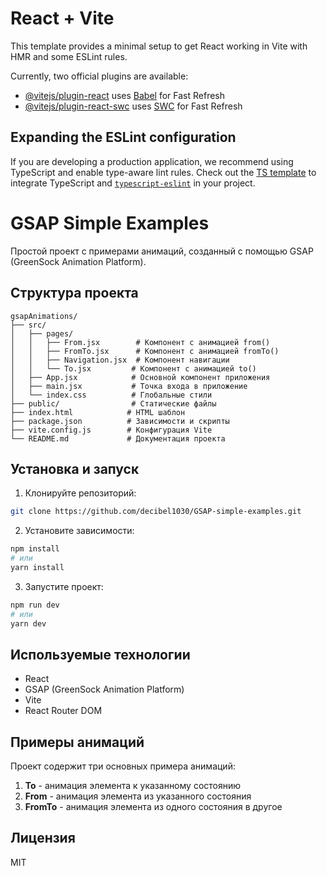 # React + Vite

This template provides a minimal setup to get React working in Vite with HMR and some ESLint rules.

Currently, two official plugins are available:

- [@vitejs/plugin-react](https://github.com/vitejs/vite-plugin-react/blob/main/packages/plugin-react/README.md) uses [Babel](https://babeljs.io/) for Fast Refresh
- [@vitejs/plugin-react-swc](https://github.com/vitejs/vite-plugin-react-swc) uses [SWC](https://swc.rs/) for Fast Refresh

## Expanding the ESLint configuration

If you are developing a production application, we recommend using TypeScript and enable type-aware lint rules. Check out the [TS template](https://github.com/vitejs/vite/tree/main/packages/create-vite/template-react-ts) to integrate TypeScript and [`typescript-eslint`](https://typescript-eslint.io) in your project.

# GSAP Simple Examples

Простой проект с примерами анимаций, созданный с помощью GSAP (GreenSock Animation Platform).

## Структура проекта

```
gsapAnimations/
├── src/
│   ├── pages/
│   │   ├── From.jsx        # Компонент с анимацией from()
│   │   ├── FromTo.jsx      # Компонент с анимацией fromTo()
│   │   ├── Navigation.jsx  # Компонент навигации
│   │   └── To.jsx         # Компонент с анимацией to()
│   ├── App.jsx            # Основной компонент приложения
│   ├── main.jsx           # Точка входа в приложение
│   └── index.css          # Глобальные стили
├── public/                # Статические файлы
├── index.html            # HTML шаблон
├── package.json          # Зависимости и скрипты
├── vite.config.js        # Конфигурация Vite
└── README.md             # Документация проекта
```

## Установка и запуск

1. Клонируйте репозиторий:
```bash
git clone https://github.com/decibel1030/GSAP-simple-examples.git
```

2. Установите зависимости:
```bash
npm install
# или
yarn install
```

3. Запустите проект:
```bash
npm run dev
# или
yarn dev
```

## Используемые технологии

- React
- GSAP (GreenSock Animation Platform)
- Vite
- React Router DOM

## Примеры анимаций

Проект содержит три основных примера анимаций:

1. **To** - анимация элемента к указанному состоянию
2. **From** - анимация элемента из указанного состояния
3. **FromTo** - анимация элемента из одного состояния в другое

## Лицензия

MIT
